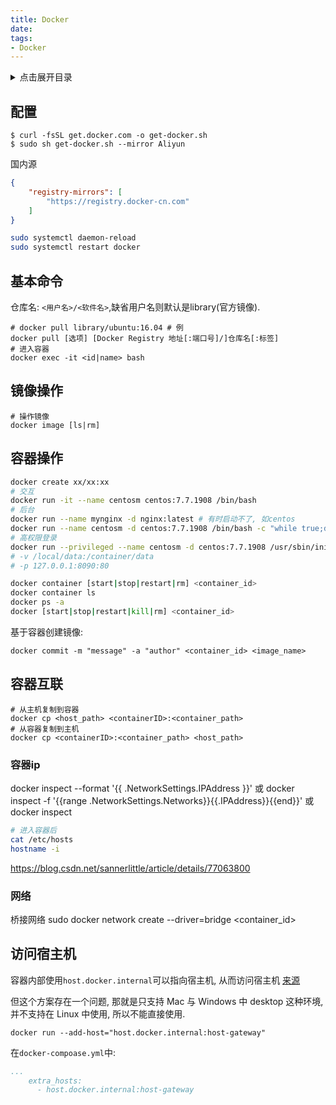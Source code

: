 ```yaml
---
title: Docker
date:
tags:
- Docker
---
```

<details>
<summary>点击展开目录</summary>

- [配置](#配置)
- [基本命令](#基本命令)
- [镜像操作](#镜像操作)
- [容器操作](#容器操作)
- [容器互联](#容器互联)
  - [容器ip](#容器ip)
  - [网络](#网络)
- [访问宿主机](#访问宿主机)

</details>

## 配置


```shell
$ curl -fsSL get.docker.com -o get-docker.sh
$ sudo sh get-docker.sh --mirror Aliyun
```


国内源
```json
{
    "registry-mirrors": [
        "https://registry.docker-cn.com"
    ]
}
```
```bash
sudo systemctl daemon-reload
sudo systemctl restart docker
```

## 基本命令

仓库名: `<用户名>/<软件名>`,缺省用户名则默认是library(官方镜像).

```shell
# docker pull library/ubuntu:16.04 # 例
docker pull [选项] [Docker Registry 地址[:端口号]/]仓库名[:标签]
# 进入容器
docker exec -it <id|name> bash
```

## 镜像操作

```
# 操作镜像
docker image [ls|rm]
```

## 容器操作

```bash
docker create xx/xx:xx
# 交互
docker run -it --name centosm centos:7.7.1908 /bin/bash
# 后台
docker run --name mynginx -d nginx:latest # 有时启动不了, 如centos
docker run --name centosm -d centos:7.7.1908 /bin/bash -c "while true;do echo x; sleep;done"
# 高权限登录
docker run --privileged --name centosm -d centos:7.7.1908 /usr/sbin/init
# -v /local/data:/container/data
# -p 127.0.0.1:8090:80

docker container [start|stop|restart|rm] <container_id>
docker container ls
docker ps -a
docker [start|stop|restart|kill|rm] <container_id>
```

基于容器创建镜像:

```shell
docker commit -m "message" -a "author" <container_id> <image_name>
```

## 容器互联

```shell
# 从主机复制到容器
docker cp <host_path> <containerID>:<container_path>
# 从容器复制到主机
docker cp <containerID>:<container_path> <host_path>
```
### 容器ip

docker inspect --format '{{ .NetworkSettings.IPAddress }}' <container-ID>
或
docker inspect -f '{{range .NetworkSettings.Networks}}{{.IPAddress}}{{end}}' <container-ID>
或
docker inspect <container id>

```bash
# 进入容器后
cat /etc/hosts
hostname -i
```

https://blog.csdn.net/sannerlittle/article/details/77063800

### 网络

桥接网络
sudo docker network create --driver=bridge <container_id>

## 访问宿主机

容器内部使用`host.docker.internal`可以指向宿主机, 从而访问宿主机
[来源](https://docs.docker.com/desktop/networking/#i-want-to-connect-from-a-container-to-a-service-on-the-host)

但这个方案存在一个问题, 那就是只支持 Mac 与 Windows 中 desktop 这种环境, 并不支持在 Linux 中使用, 所以不能直接使用.

`docker run --add-host="host.docker.internal:host-gateway"`

在`docker-compoase.yml`中:
```yml
...
    extra_hosts:
      - host.docker.internal:host-gateway
```
